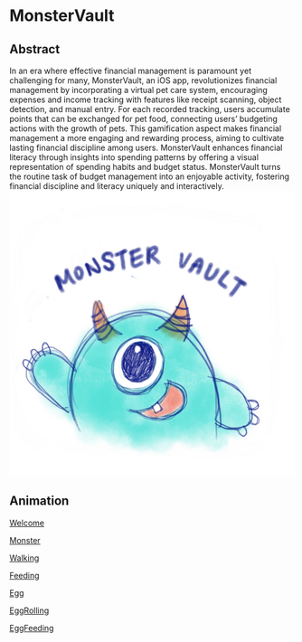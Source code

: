 # MonsterVault
## Abstract
In an era where effective financial management is paramount yet challenging for many, MonsterVault, an iOS app, revolutionizes financial management by incorporating a virtual pet care system, encouraging expenses and income tracking with features like receipt scanning, object detection, and manual entry. For each recorded tracking, users accumulate points that can be exchanged for pet food, connecting users’ budgeting actions with the growth of pets. This gamification aspect makes financial management a more engaging and rewarding process, aiming to cultivate lasting financial discipline among users. MonsterVault enhances financial literacy through insights into spending patterns by offering a visual representation of spending habits and budget status. MonsterVault turns the routine task of budget management into an enjoyable activity, fostering financial discipline and literacy uniquely and interactively. 
<img src="/app_icon.png" alt="MonsterVault app icon" width="800">


## Animation
[Welcome](https://github.com/user-attachments/assets/59a5a2ee-2006-4655-9c05-565adaed11b2)

[Monster](https://github.com/user-attachments/assets/a62ca6f9-4a16-4677-9384-cf8731651fc8)

[Walking](https://github.com/user-attachments/assets/7f2f80b7-0ec8-432c-afd9-ffe53a8a48b8)

[Feeding](https://github.com/user-attachments/assets/3e006228-a759-4319-b299-716942f2b400)

[Egg](https://github.com/user-attachments/assets/321008d1-6fc7-4265-b364-d7071f726f50)

[EggRolling](https://github.com/user-attachments/assets/e304ed75-fc5e-46bd-a9c6-50b7eaa146b0)

[EggFeeding](https://github.com/user-attachments/assets/557a8dc4-6b09-43d1-87dc-8b725efe4575)


